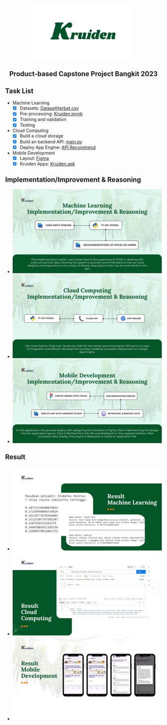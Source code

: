 <p align="center">
  <img src="img/kruiden.png" alt="skinnea logo" height="180" />
</p>
<h2 align="center">Product-based Capstone Project Bangkit 2023</h2>

## Task List
- Machine Learning
  - [x] Datasets: [DatasetHerbat.csv](CC/DatasetHerbal.csv)
  - [X] Pre-processing: [Kruiden.ipynb](ML/Kruiden.ipynb)
  - [X] Training and validation
  - [X] Testing

- Cloud Computing
  - [x] Build a cloud storage
  - [X] Build an backend API: [main.py](CC/main.py)
  - [X] Deploy App Engine: [API Recommend](https://kruigen-ch2-ps558.de.r.appspot.com/recommend)

- Mobile Development
  - [x] Layout: [Figma](https://www.figma.com/file/caKMUVfhZ4Yj2SgL8yd7Rc/spash?type=design&node-id=0-1&mode=design&t=cBg8AIPXzPJOpKRk-0)
  - [x] Kruiden Apps: [Kruiden.apk](MD/kruiden.apk)

## Implementation/Improvement & Reasoning
- ![Machine Learning](img/1-Implementation-MachineLearning%20.png)
- ![Cloud Computing](img/2-Implementation-CloudComputing.png)
- ![Mobile Development](img/3-Implementation-MobileDevelopment.png)

## Result
- ![Machine Learning](img/Result1-MachineLearning.png)
- ![Cloud Computing](img/Result2-CloudComputing.png)
- ![Mobile Development](img/Result3-MobileDevelopment.png)